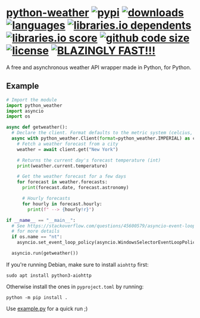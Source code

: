 # [python-weather][pypi-url] [![pypi][pypi-image]][pypi-url] [![downloads][downloads-image]][pypi-url] [![languages][languages-image]][github-url] [![libraries.io dependents][libraries-io-dependents-image]][libraries-io-url] [![libraries.io score][libraries-io-score-image]][libraries-io-url] [![github code size][github-code-size-image]][github-url] [![license][github-license-image]][github-license-url] [![BLAZINGLY FAST!!!][blazingly-fast-image]][blazingly-fast-url]

[pypi-image]: https://img.shields.io/pypi/v/python-weather.svg?style=flat-square
[pypi-url]: https://pypi.org/project/python-weather/
[downloads-image]: https://img.shields.io/pypi/dm/python-weather?style=flat-square
[languages-image]: https://img.shields.io/github/languages/top/null8626/python-weather?style=flat-square
[libraries-io-dependents-image]: https://img.shields.io/librariesio/dependents/pypi/python-weather?style=flat-square
[libraries-io-score-image]: https://img.shields.io/librariesio/sourcerank/pypi/python-weather?style=flat-square
[libraries-io-url]: https://libraries.io/pypi/python-weather
[github-url]: https://github.com/null8626/python-weather
[github-code-size-image]: https://img.shields.io/github/languages/code-size/null8626/python-weather?style=flat-square
[github-license-image]: https://img.shields.io/github/license/null8626/python-weather?style=flat-square
[github-license-url]: https://github.com/null8626/python-weather/blob/main/LICENSE
[blazingly-fast-image]: https://img.shields.io/badge/speed-BLAZINGLY%20FAST!!!%20%F0%9F%94%A5%F0%9F%9A%80%F0%9F%92%AA%F0%9F%98%8E-brightgreen.svg?style=flat-square
[blazingly-fast-url]: https://twitter.com/acdlite/status/974390255393505280

A free and asynchronous weather API wrapper made in Python, for Python.

## Example

```py
# Import the module
import python_weather
import asyncio
import os

async def getweather():
  # Declare the client. Format defaults to the metric system (celcius, km/h, etc.)
  async with python_weather.Client(format=python_weather.IMPERIAL) as client:
    # Fetch a weather forecast from a city
    weather = await client.get("New York")

    # Returns the current day's forecast temperature (int)
    print(weather.current.temperature)

    # Get the weather forecast for a few days
    for forecast in weather.forecasts:
      print(forecast.date, forecast.astronomy)

      # Hourly forecasts
      for hourly in forecast.hourly:
        print(f" --> {hourly!r}")

if __name__ == "__main__":
  # See https://stackoverflow.com/questions/45600579/asyncio-event-loop-is-closed-when-getting-loop
  # for more details
  if os.name == "nt":
    asyncio.set_event_loop_policy(asyncio.WindowsSelectorEventLoopPolicy())

  asyncio.run(getweather())
```

If you're running Debian, make sure to install `aiohttp` first:

```shell
sudo apt install python3-aiohttp
```

Otherwise install the ones in `pyproject.toml` by running:

```shell
python -m pip install .
```

Use [example.py](https://github.com/null8626/python-weather/blob/master/example.py) for a quick run ;\)